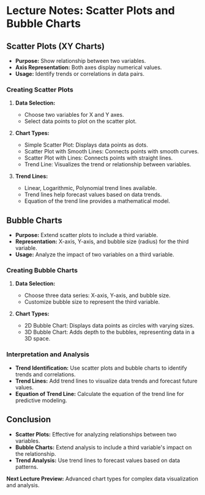 
# Lecture Notes: Scatter Plots and Bubble Charts

## Scatter Plots (XY Charts)
- **Purpose:** Show relationship between two variables.
- **Axis Representation:** Both axes display numerical values.
- **Usage:** Identify trends or correlations in data pairs.

### Creating Scatter Plots
1. **Data Selection:**
   - Choose two variables for X and Y axes.
   - Select data points to plot on the scatter plot.

2. **Chart Types:**
   - Simple Scatter Plot: Displays data points as dots.
   - Scatter Plot with Smooth Lines: Connects points with smooth curves.
   - Scatter Plot with Lines: Connects points with straight lines.
   - Trend Line: Visualizes the trend or relationship between variables.

3. **Trend Lines:**
   - Linear, Logarithmic, Polynomial trend lines available.
   - Trend lines help forecast values based on data trends.
   - Equation of the trend line provides a mathematical model.

## Bubble Charts
- **Purpose:** Extend scatter plots to include a third variable.
- **Representation:** X-axis, Y-axis, and bubble size (radius) for the third variable.
- **Usage:** Analyze the impact of two variables on a third variable.

### Creating Bubble Charts
1. **Data Selection:**
   - Choose three data series: X-axis, Y-axis, and bubble size.
   - Customize bubble size to represent the third variable.

2. **Chart Types:**
   - 2D Bubble Chart: Displays data points as circles with varying sizes.
   - 3D Bubble Chart: Adds depth to the bubbles, representing data in a 3D space.

### Interpretation and Analysis
- **Trend Identification:** Use scatter plots and bubble charts to identify trends and correlations.
- **Trend Lines:** Add trend lines to visualize data trends and forecast future values.
- **Equation of Trend Line:** Calculate the equation of the trend line for predictive modeling.

## Conclusion
- **Scatter Plots:** Effective for analyzing relationships between two variables.
- **Bubble Charts:** Extend analysis to include a third variable's impact on the relationship.
- **Trend Analysis:** Use trend lines to forecast values based on data patterns.

**Next Lecture Preview:** Advanced chart types for complex data visualization and analysis.
